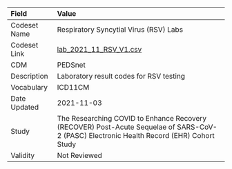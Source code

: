 |Field        |Value                                                                                                                                    |
|:------------|:----------------------------------------------------------------------------------------------------------------------------------------|
|Codeset Name |Respiratory Syncytial Virus (RSV) Labs                                                                                                   |
|Codeset Link |[lab_2021_11_RSV_V1.csv](https://github.com/PEDSnet/Variable-Dictionary/blob/main/lab_meas/lab_2021_11_RSV_V1.csv)                       |
|CDM          |PEDSnet                                                                                                                                  |
|Description  |Laboratory result codes for RSV testing                                                                                                  |
|Vocabulary   |ICD11CM                                                                                                                                  |
|Date Updated |2021-11-03                                                                                                                               |
|Study        |The Researching COVID to Enhance Recovery (RECOVER) Post-Acute Sequelae of SARS-CoV-2 (PASC) Electronic Health Record (EHR) Cohort Study |
|Validity     |Not Reviewed                                                                                                                             |
